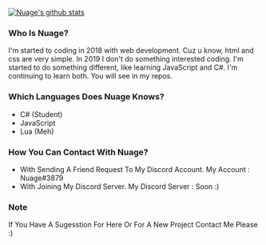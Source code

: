 [![Nuage's github stats](https://github-readme-stats.vercel.app/api?username=nuage00)](https://github.com/anuraghazra/github-readme-stats)

### Who Is Nuage?

I'm started to coding in 2018 with web development. Cuz u know, html and css are very simple. In 2019 I don't do something interested coding. I'm started to do something different, like learning JavaScript and C#. I'm continuing to learn both. You will see in my repos. 

### Which Languages Does Nuage Knows?

- C# (Student)
- JavaScript
- Lua (Meh)

### How You Can Contact With Nuage?

- With Sending A Friend Request To My Discord Account. My Account : Nuage#3879
- With Joining My Discord Server. My Discord Server : Soon :)

### Note
If You Have A Sugesstion For Here Or For A New Project Contact Me Please :)
